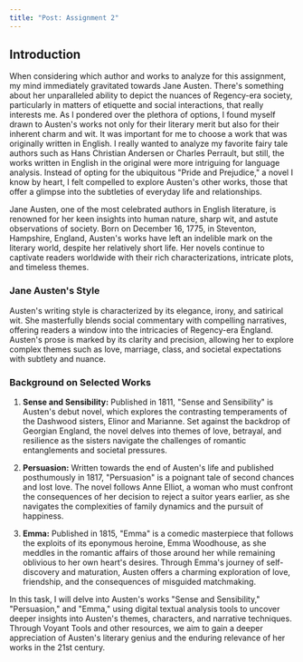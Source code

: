 ```yaml
---
title: "Post: Assignment 2"
---
```


## Introduction

When considering which author and works to analyze for this assignment, my mind immediately gravitated towards Jane Austen. There's something about her unparalleled ability to depict the nuances of Regency-era society, particularly in matters of etiquette and social interactions, that really interests me. As I pondered over the plethora of options, I found myself drawn to Austen's works not only for their literary merit but also for their inherent charm and wit. It was important for me to choose a work that was originally written in English. I really wanted to analyze my favorite fairy tale authors such as Hans Christian Andersen or Charles Perrault, but still, the works written in English in the original were more intriguing for language analysis. Instead of opting for the ubiquitous "Pride and Prejudice," a novel I know by heart, I felt compelled to explore Austen's other works, those that offer a glimpse into the subtleties of everyday life and relationships.


Jane Austen, one of the most celebrated authors in English literature, is renowned for her keen insights into human nature, sharp wit, and astute observations of society. Born on December 16, 1775, in Steventon, Hampshire, England, Austen's works have left an indelible mark on the literary world, despite her relatively short life. Her novels continue to captivate readers worldwide with their rich characterizations, intricate plots, and timeless themes.

### Jane Austen's Style

Austen's writing style is characterized by its elegance, irony, and satirical wit. She masterfully blends social commentary with compelling narratives, offering readers a window into the intricacies of Regency-era England. Austen's prose is marked by its clarity and precision, allowing her to explore complex themes such as love, marriage, class, and societal expectations with subtlety and nuance.

### Background on Selected Works

1. **Sense and Sensibility:** Published in 1811, "Sense and Sensibility" is Austen's debut novel, which explores the contrasting temperaments of the Dashwood sisters, Elinor and Marianne. Set against the backdrop of Georgian England, the novel delves into themes of love, betrayal, and resilience as the sisters navigate the challenges of romantic entanglements and societal pressures.

2. **Persuasion:** Written towards the end of Austen's life and published posthumously in 1817, "Persuasion" is a poignant tale of second chances and lost love. The novel follows Anne Elliot, a woman who must confront the consequences of her decision to reject a suitor years earlier, as she navigates the complexities of family dynamics and the pursuit of happiness.

3. **Emma:** Published in 1815, "Emma" is a comedic masterpiece that follows the exploits of its eponymous heroine, Emma Woodhouse, as she meddles in the romantic affairs of those around her while remaining oblivious to her own heart's desires. Through Emma's journey of self-discovery and maturation, Austen offers a charming exploration of love, friendship, and the consequences of misguided matchmaking.

In this task, I will delve into Austen's works "Sense and Sensibility," "Persuasion," and "Emma," using digital textual analysis tools to uncover deeper insights into Austen's themes, characters, and narrative techniques. Through Voyant Tools and other resources, we aim to gain a deeper appreciation of Austen's literary genius and the enduring relevance of her works in the 21st century.
